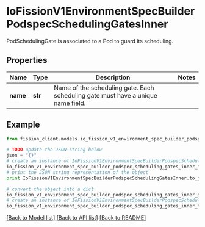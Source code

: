 # IoFissionV1EnvironmentSpecBuilderPodspecSchedulingGatesInner

PodSchedulingGate is associated to a Pod to guard its scheduling.

## Properties

Name | Type | Description | Notes
------------ | ------------- | ------------- | -------------
**name** | **str** | Name of the scheduling gate. Each scheduling gate must have a unique name field. | 

## Example

```python
from fission_client.models.io_fission_v1_environment_spec_builder_podspec_scheduling_gates_inner import IoFissionV1EnvironmentSpecBuilderPodspecSchedulingGatesInner

# TODO update the JSON string below
json = "{}"
# create an instance of IoFissionV1EnvironmentSpecBuilderPodspecSchedulingGatesInner from a JSON string
io_fission_v1_environment_spec_builder_podspec_scheduling_gates_inner_instance = IoFissionV1EnvironmentSpecBuilderPodspecSchedulingGatesInner.from_json(json)
# print the JSON string representation of the object
print IoFissionV1EnvironmentSpecBuilderPodspecSchedulingGatesInner.to_json()

# convert the object into a dict
io_fission_v1_environment_spec_builder_podspec_scheduling_gates_inner_dict = io_fission_v1_environment_spec_builder_podspec_scheduling_gates_inner_instance.to_dict()
# create an instance of IoFissionV1EnvironmentSpecBuilderPodspecSchedulingGatesInner from a dict
io_fission_v1_environment_spec_builder_podspec_scheduling_gates_inner_form_dict = io_fission_v1_environment_spec_builder_podspec_scheduling_gates_inner.from_dict(io_fission_v1_environment_spec_builder_podspec_scheduling_gates_inner_dict)
```
[[Back to Model list]](../README.md#documentation-for-models) [[Back to API list]](../README.md#documentation-for-api-endpoints) [[Back to README]](../README.md)


